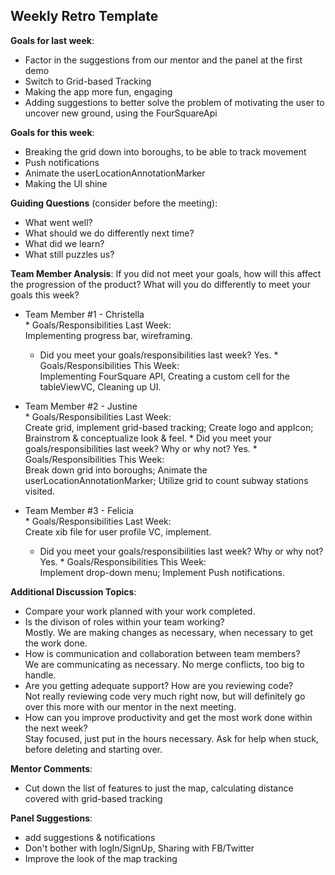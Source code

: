 ## Weekly Retro Template  

**Goals for last week**:
* Factor in the suggestions from our mentor and the panel at the first demo  
* Switch to Grid-based Tracking  
* Making the app more fun, engaging  
* Adding suggestions to better solve the problem of motivating the user to uncover new ground, using the FourSquareApi  

**Goals for this week**:
* Breaking the grid down into boroughs, to be able to track movement  
* Push notifications  
* Animate the userLocationAnnotationMarker  
* Making the UI shine

**Guiding Questions** (consider before the meeting):

  *  What went well?
  *  What should we do differently next time?
  *  What did we learn?
  *  What still puzzles us?
 
**Team Member Analysis**:
If you did not meet your goals, how will this affect the progression of the product? What will you do differently to meet your goals this week?

  *  Team Member #1 - Christella  
    * Goals/Responsibilities Last Week:  
        Implementing progress bar, wireframing.
        * Did you meet your goals/responsibilities last week? Yes.
    * Goals/Responsibilities This Week:  
        Implementing FourSquare API, Creating a custom cell for the tableViewVC, Cleaning up UI.  
  
  *  Team Member #2 - Justine    
    * Goals/Responsibilities Last Week:  
         Create grid, implement grid-based tracking; Create logo and appIcon; Brainstrom & conceptualize look & feel.
         * Did you meet your goals/responsibilities last week? Why or why not? Yes.
    * Goals/Responsibilities This Week:  
         Break down grid into boroughs; Animate the userLocationAnnotationMarker; Utilize grid to count subway stations visited.
          
  *  Team Member #3 - Felicia  
    * Goals/Responsibilities Last Week:  
         Create xib file for user profile VC, implement.
        * Did you meet your goals/responsibilities last week? Why or why not? Yes.
    * Goals/Responsibilities This Week:  
          Implement drop-down menu; Implement Push notifications.

**Additional Discussion Topics**:

  *  Compare your work planned with your work completed.  
  *  Is the divison of roles within your team working?  
       Mostly.  We are making changes as necessary, when necessary to get the work done.  
  *  How is communication and collaboration between team members?    
       We are communicating as necessary.  No merge conflicts, too big to handle.  
  *  Are you getting adequate support? How are you reviewing code?  
       Not really reviewing code very much right now, but will definitely go over this more with our mentor in the next meeting.  
  *  How can you improve productivity and get the most work done within the next week?  
       Stay focused, just put in the hours necessary.  Ask for help when stuck, before deleting and starting over.

**Mentor Comments**:
* Cut down the list of features to just the map, calculating distance covered with grid-based tracking  

**Panel Suggestions**:
* add suggestions & notifications  
* Don't bother with logIn/SignUp, Sharing with FB/Twitter  
* Improve the look of the map tracking

